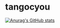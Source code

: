 # tangocyou

[![Anurag's GitHub stats](https://github-readme-stats.vercel.app/api?username=CwRv07)](https://github.com/anuraghazra/github-readme-stats)
